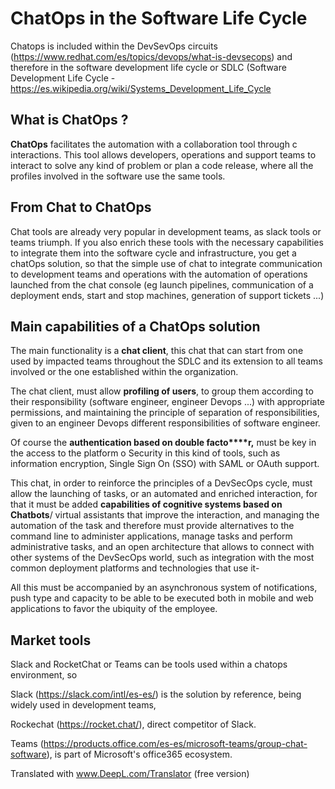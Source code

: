 # ChatOps in the Software Life Cycle

Chatops is included within the DevSevOps circuits (https://www.redhat.com/es/topics/devops/what-is-devsecops) and therefore in the software development life cycle or SDLC (Software Development Life Cycle - https://es.wikipedia.org/wiki/Systems_Development_Life_Cycle

## What is ChatOps ?

**ChatOps** facilitates the automation with a collaboration tool through c interactions. This tool allows developers, operations and support teams to interact to solve any kind of problem or plan a code release, where all the profiles involved in the software use the same tools.

## From Chat to ChatOps 

Chat tools are already very popular in development teams, as slack tools or teams triumph. If you also enrich these tools with the necessary capabilities to integrate them into the software cycle and infrastructure, you get a chatOps solution, so that the simple use of chat to integrate communication to development teams and operations with the automation of operations launched from the chat console (eg launch pipelines, communication of a deployment ends, start and stop machines, generation of support tickets ...)

## Main capabilities of a ChatOps solution

The main functionality is a **chat client**, this chat that can start from one used by impacted teams throughout the SDLC and its extension to all teams involved or the one established within the organization. 

The chat client, must allow **profiling of users**, to group them according to their responsibility (software engineer, engineer Devops ...) with appropriate permissions, and maintaining the principle of separation of responsibilities, given to an engineer Devops different responsibilities of software engineer.

Of course the **authentication based on double facto****r,** must be key in the access to the platform o Security in this kind of tools, such as information encryption, Single Sign On (SSO) with SAML or OAuth support.

This chat, in order to reinforce the principles of a DevSecOps cycle, must allow the launching of tasks, or an automated and enriched interaction, for that it must be added **capabilities of cognitive systems based on Chatbots**/ virtual assistants that improve the interaction, and managing the automation of the task and therefore must provide alternatives to the command line to administer applications, manage tasks and perform administrative tasks, and an open architecture that allows to connect with other systems of the DevSecOps world, such as integration with the most common deployment platforms and technologies that use it-

All this must be accompanied by an asynchronous system of notifications, push type and capacity to be able to be executed both in mobile and web applications to favor the ubiquity of the employee.

## Market tools

Slack and RocketChat or Teams can be tools used within a chatops environment, so

Slack (https://slack.com/intl/es-es/) is the solution by reference, being widely used in development teams, 

Rockechat (https://rocket.chat/), direct competitor of Slack.

Teams (https://products.office.com/es-es/microsoft-teams/group-chat-software), is part of Microsoft's office365 ecosystem.

Translated with www.DeepL.com/Translator (free version)
